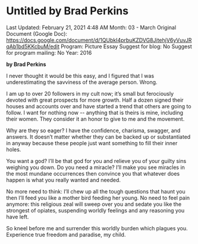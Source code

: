 # Untitled by Brad Perkins

Last Updated: February 21, 2021 4:48 AM
Month: 03 - March
Original Document (Google Doc): https://docs.google.com/document/d/1QUbkI4prbuKZDVG8JitehjV6yVuvJRqAb1bd5KKcbuM/edit
Program: Picture Essay
Suggest for blog: No
Suggest for program mailing: No
Year: 2016

**by Brad Perkins**

I never thought it would be this easy, and I figured that I was underestimating the savviness of the average person. Wrong.

I am up to over 20 followers in my cult now; it’s small but ferociously devoted with great prospects for more growth. Half a dozen signed their houses and accounts over and have started a trend that others are going to follow. I want for nothing now -- anything that is theirs is mine, including their women. They consider it an honor to give to me and the movement.

Why are they so eager? I have the confidence, charisma, swagger, and answers. It doesn’t matter whether they can be backed up or substantiated in anyway because these people just want something to fill their inner holes.

You want a god? I’ll be that god for you and relieve you of your guilty sins weighing you down. Do you need a miracle? I’ll make you see miracles in the most mundane occurrences then convince you that whatever does happen is what you really wanted and needed.

No more need to think: I’ll chew up all the tough questions that haunt you then I’ll feed you like a mother bird feeding her young. No need to feel pain anymore: this religious zeal will sweep over you and sedate you like the strongest of opiates, suspending worldly feelings and any reasoning you have left.

So kneel before me and surrender this worldly burden which plagues you. Experience true freedom and paradise, my child.